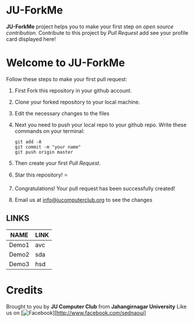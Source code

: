 # JU-ForkMe
**JU-ForkMe** project helps you to make your first step on *open source contribution.*
Contribute to this project by *Pull Request* add see your profile card displayed here! 

# Welcome to JU-ForkMe

Follow these steps to make your first pull request:

1. First Fork this repository in your github account.

2. Clone your forked repository to your local machine.

3. Edit the necessary changes to the files

4. Next you need to push your local repo to your github repo. Write these commands on your terminal:
    ```
    git add -A
    git commit -m "your name"
    git push origin master
    ```
5. Then create your first *Pull Request*.

6. Star this repository! :star: 

7. Congratulations! Your pull request has been successfully created!

8. Email us at info@jucomputerclub.org to see the changes


## LINKS

| **NAME**           | **LINK**                                                                                      |
|----------------------|---------------------------------------------------------------------------------------------|
| Demo1 | avc |
| Demo2               | sda  |
| Demo3     | hsd |


# Credits
Brought to you by **JU Computer Club** from **Jahangirnagar University**
Like us on [![Facebook](http://i.imgur.com/P3YfQoD.png)][http://www.facebook.com/sednaoui]
